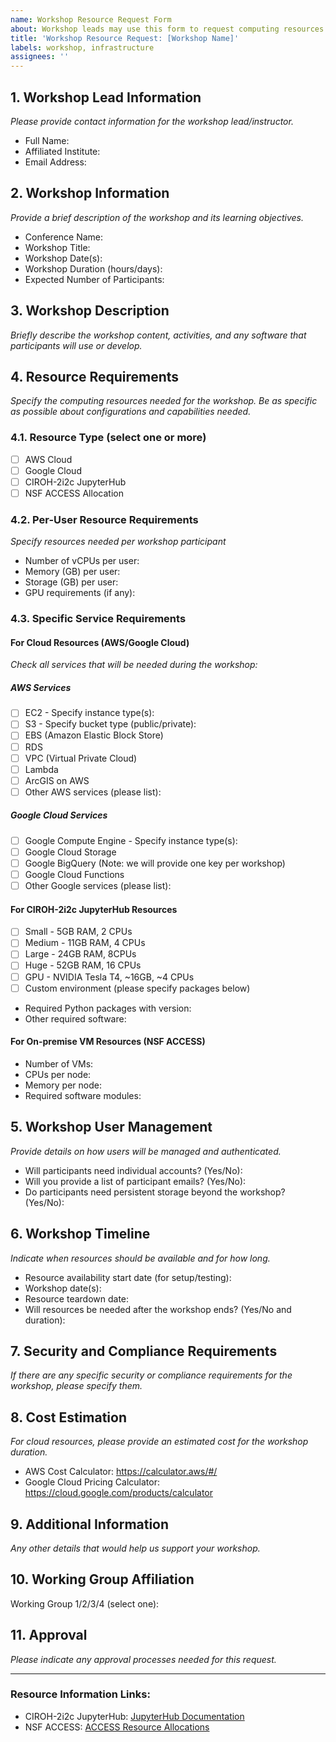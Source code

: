 ```yaml
---
name: Workshop Resource Request Form
about: Workshop leads may use this form to request computing resources (AWS, GCP, NSF ACCESS or CIROH-2i2c JupyterHub) for CIROH workshops.
title: 'Workshop Resource Request: [Workshop Name]'
labels: workshop, infrastructure
assignees: ''
---
```


## 1. Workshop Lead Information
*Please provide contact information for the workshop lead/instructor.*
- Full Name:
- Affiliated Institute:
- Email Address:

## 2. Workshop Information
*Provide a brief description of the workshop and its learning objectives.*
- Conference Name:
- Workshop Title:
- Workshop Date(s):
- Workshop Duration (hours/days):
- Expected Number of Participants:

## 3. Workshop Description
*Briefly describe the workshop content, activities, and any software that participants will use or develop.*

## 4. Resource Requirements
*Specify the computing resources needed for the workshop. Be as specific as possible about configurations and capabilities needed.*

### 4.1. Resource Type (select one or more)
- [ ] AWS Cloud
- [ ] Google Cloud
- [ ] CIROH-2i2c JupyterHub
- [ ] NSF ACCESS Allocation

### 4.2. Per-User Resource Requirements
*Specify resources needed per workshop participant*
- Number of vCPUs per user:
- Memory (GB) per user:
- Storage (GB) per user:
- GPU requirements (if any):

### 4.3. Specific Service Requirements

#### For Cloud Resources (AWS/Google Cloud)
*Check all services that will be needed during the workshop:*

##### AWS Services
- [ ] EC2 - Specify instance type(s):
- [ ] S3 - Specify bucket type (public/private):
- [ ] EBS (Amazon Elastic Block Store)
- [ ] RDS
- [ ] VPC (Virtual Private Cloud)
- [ ] Lambda
- [ ] ArcGIS on AWS
- [ ] Other AWS services (please list):

##### Google Cloud Services
- [ ] Google Compute Engine - Specify instance type(s):
- [ ] Google Cloud Storage
- [ ] Google BigQuery (Note: we will provide one key per workshop)
- [ ] Google Cloud Functions
- [ ] Other Google services (please list):

#### For CIROH-2i2c JupyterHub Resources
- [ ] Small - 5GB RAM, 2 CPUs
- [ ] Medium - 11GB RAM, 4 CPUs
- [ ] Large - 24GB RAM, 8CPUs
- [ ] Huge - 52GB RAM, 16 CPUs
- [ ] GPU - NVIDIA Tesla T4, ~16GB, ~4 CPUs
- [ ] Custom environment (please specify packages below)
- Required Python packages with version:
- Other required software:

#### For On-premise VM Resources (NSF ACCESS)
- Number of VMs:
- CPUs per node:
- Memory per node:
- Required software modules:

## 5. Workshop User Management
*Provide details on how users will be managed and authenticated.*
- Will participants need individual accounts? (Yes/No):
- Will you provide a list of participant emails? (Yes/No):
- Do participants need persistent storage beyond the workshop? (Yes/No):

## 6. Workshop Timeline
*Indicate when resources should be available and for how long.*
- Resource availability start date (for setup/testing):
- Workshop date(s):
- Resource teardown date:
- Will resources be needed after the workshop ends? (Yes/No and duration):

## 7. Security and Compliance Requirements
*If there are any specific security or compliance requirements for the workshop, please specify them.*

## 8. Cost Estimation
*For cloud resources, please provide an estimated cost for the workshop duration.*
- AWS Cost Calculator: https://calculator.aws/#/
- Google Cloud Pricing Calculator: https://cloud.google.com/products/calculator

## 9. Additional Information
*Any other details that would help us support your workshop.*

## 10. Working Group Affiliation
Working Group 1/2/3/4 (select one): 

## 11. Approval
*Please indicate any approval processes needed for this request.*

---

### Resource Information Links:
- CIROH-2i2c JupyterHub: [JupyterHub Documentation](https://docs.ciroh.org/docs/services/cloudservices/jupyterhub/)
- NSF ACCESS: [ACCESS Resource Allocations](https://allocations.access-ci.org/resources)
